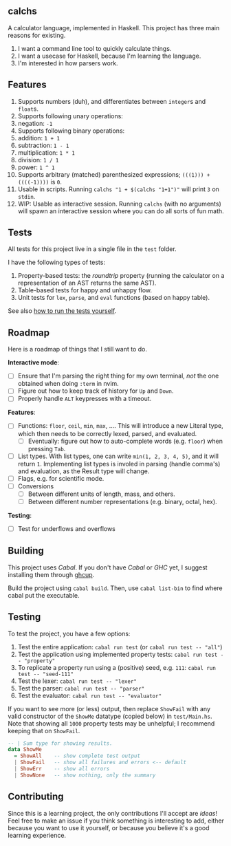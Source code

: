 ## calchs

A calculator language, implemented in Haskell. This project has three main reasons for existing.

1. I want a command line tool to quickly calculate things.
2. I want a usecase for Haskell, because I'm learning the language.
3. I'm interested in how parsers work.

## Features

1. Supports numbers (duh), and differentiates between `integer`s and `float`s.
2. Supports following unary operations:
  1. negation: `-1`
3. Supports following binary operations:
  1. addition: `1 + 1`
  2. subtraction: `1 - 1`
  3. multiplication: `1 * 1`
  4. division: `1 / 1`
  5. power: `1 ^ 1`
4. Supports arbitrary (matched) parenthesized expressions; `(((1))) + ((((-1))))` is `0`.
5. Usable in scripts. Running `calchs "1 + $(calchs "1+1")"` will print `3` on `stdin`.
6. WIP: Usable as interactive session. Running `calchs` (with no arguments) will spawn an interactive session where you can do all sorts of fun math.

## Tests

All tests for this project live in a single file in the `test` folder.

I have the following types of tests:

1. Property-based tests: the _roundtrip_ property (running the calculator on a representation of an AST returns the same AST).
2. Table-based tests for happy and unhappy flow.
3. Unit tests for `lex`, `parse`, and `eval` functions (based on happy table).

See also [how to run the tests yourself](#testing).

## Roadmap

Here is a roadmap of things that I still want to do.

**Interactive mode**:

- [ ] Ensure that I'm parsing the right thing for my own terminal, _not_ the one obtained when doing `:term` in nvim.
- [ ] Figure out how to keep track of history for `Up` and `Down`.
- [ ] Properly handle `ALT` keypresses with a timeout.

**Features**:

- [ ] Functions: `floor`, `ceil`, `min`, `max`, .... This will introduce a new Literal type, which then needs to be correctly lexed, parsed, and evaluated.
	- [ ] Eventually: figure out how to auto-complete words (e.g. `floor`) when pressing `Tab`.
- [ ] List types. With list types, one can write `min(1, 2, 3, 4, 5)`, and it will return `1`. Implementing list types is involed in parsing (handle comma's) and evaluation, as the Result type will change.
- [ ] Flags, e.g. for scientific mode.
- [ ] Conversions
    - [ ] Between different units of length, mass, and others.
    - [ ] Between different number representations (e.g. binary, octal, hex).

**Testing**:

- [ ] Test for underflows and overflows



## Building

This project uses _Cabal_.
If you don't have _Cabal_ or _GHC_ yet, I suggest installing them through [ghcup](https://www.haskell.org/ghcup/).

Build the project using `cabal build`.
Then, use `cabal list-bin` to find where cabal put the executable.

## Testing

To test the project, you have a few options:

1. Test the entire application: `cabal run test` (or `cabal run test -- "all"`)
2. Test the application using implemented property tests: `cabal run test -- "property"`
3. To replicate a property run using a (positive) seed, e.g. `111`: `cabal run test -- "seed-111"`
4. Test the lexer: `cabal run test -- "lexer"`
5. Test the parser: `cabal run test -- "parser"`
6. Test the evaluator: `cabal run test -- "evaluator"`

If you want to see more (or less) output, then replace `ShowFail` with any valid constructor of the `ShowMe` datatype (copied below) in `test/Main.hs`.
Note that showing all `1000` property tests may be unhelpful; I recommend keeping that on `ShowFail`.

```hs
-- | Sum type for showing results.
data ShowMe
  = ShowAll    -- show complete test output
  | ShowFail   -- show all failures and errors <-- default
  | ShowErr    -- show all errors
  | ShowNone   -- show nothing, only the summary
```

## Contributing

Since this is a learning project, the only contributions I'll accept are _ideas_!
Feel free to make an issue if you think something is interesting to add, either because you want to use it yourself, or because you believe it's a good learning experience.

